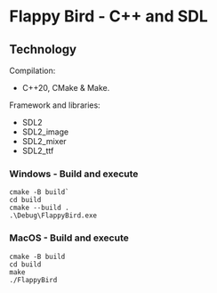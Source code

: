 # Flappy Bird - C++ and SDL

## Technology
Compilation:
* C++20, CMake & Make.

Framework and libraries:
* SDL2
* SDL2_image
* SDL2_mixer
* SDL2_ttf

### Windows - Build and execute

```
cmake -B build`
cd build
cmake --build .
.\Debug\FlappyBird.exe
```

### MacOS - Build and execute

```
cmake -B build
cd build
make
./FlappyBird
```
